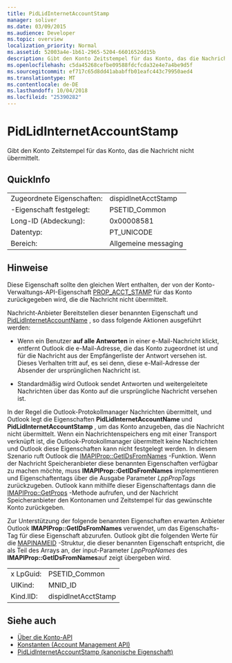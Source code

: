 ```yaml
---
title: PidLidInternetAccountStamp
manager: soliver
ms.date: 03/09/2015
ms.audience: Developer
ms.topic: overview
localization_priority: Normal
ms.assetid: 52003a4e-1b61-2965-5204-6601652dd15b
description: Gibt den Konto Zeitstempel für das Konto, das die Nachricht nicht übermittelt.
ms.openlocfilehash: c5da45268cefbe09588fdcfcda32e4e7a4be9d5f
ms.sourcegitcommit: ef717c65d8dd41ababffb01eafc443c79950aed4
ms.translationtype: MT
ms.contentlocale: de-DE
ms.lasthandoff: 10/04/2018
ms.locfileid: "25390282"
---
```

# <a name="pidlidinternetaccountstamp"></a>PidLidInternetAccountStamp

Gibt den Konto Zeitstempel für das Konto, das die Nachricht nicht übermittelt.
  
## <a name="quick-info"></a>QuickInfo

|||
|:-----|:-----|
|Zugeordnete Eigenschaften:  <br/> |dispidInetAcctStamp  <br/> |
|-Eigenschaft festgelegt:  <br/> |PSETID_Common  <br/> |
|Long-ID (Abdeckung):  <br/> |0x00008581  <br/> |
|Datentyp:  <br/> |PT_UNICODE  <br/> |
|Bereich:  <br/> |Allgemeine messaging  <br/> |
   
## <a name="remarks"></a>Hinweise

Diese Eigenschaft sollte den gleichen Wert enthalten, der von der Konto-Verwaltungs-API-Eigenschaft [PROP_ACCT_STAMP](prop_acct_stamp.md) für das Konto zurückgegeben wird, die die Nachricht nicht übermittelt. 
  
Nachricht-Anbieter Bereitstellen dieser benannten Eigenschaft und [PidLidInternetAccountName](pidlidinternetaccountname.md) , so dass folgende Aktionen ausgeführt werden: 
  
- Wenn ein Benutzer **auf alle Antworten** in einer e-Mail-Nachricht klickt, entfernt Outlook die e-Mail-Adresse, die das Konto zugeordnet ist und für die Nachricht aus der Empfängerliste der Antwort versehen ist. Dieses Verhalten tritt auf, es sei denn, diese e-Mail-Adresse der Absender der ursprünglichen Nachricht ist. 
    
- Standardmäßig wird Outlook sendet Antworten und weitergeleitete Nachrichten über das Konto auf die ursprüngliche Nachricht versehen ist.
    
In der Regel die Outlook-Protokollmanager Nachrichten übermittelt, und Outlook legt die Eigenschaften **PidLidInternetAccountName** und **PidLidInternetAccountStamp** , um das Konto anzugeben, das die Nachricht nicht übermittelt. Wenn ein Nachrichtenspeichers eng mit einer Transport verknüpft ist, die Outlook-Protokollmanager übermittelt keine Nachrichten und Outlook diese Eigenschaften kann nicht festgelegt werden. In diesem Szenario ruft Outlook die [IMAPIProp::GetIDsFromNames](https://msdn.microsoft.com/library/e3f501a4-a8ee-43d7-bd83-c94e7980c398%28Office.15%29.aspx) -Funktion. Wenn der Nachricht Speicheranbieter diese benannten Eigenschaften verfügbar zu machen möchte, muss **IMAPIProp::GetIDsFromNames** implementieren und Eigenschaftentags über die Ausgabe Parameter *LppPropTags* zurückzugeben. Outlook kann mithilfe dieser Eigenschaftentags dann die [IMAPIProp::GetProps](https://msdn.microsoft.com/library/1c7a9cd2-d765-4218-9aee-52df1a2aae6c%28Office.15%29.aspx) -Methode aufrufen, und der Nachricht Speicheranbieter den Kontonamen und Zeitstempel für das gewünschte Konto zurückgeben. 
  
Zur Unterstützung der folgende benannten Eigenschaften erwarten Anbieter Outlook **IMAPIProp::GetIDsFromNames** verwendet, um das Eigenschafts-Tag für diese Eigenschaft abzurufen. Outlook gibt die folgenden Werte für die [MAPINAMEID](https://msdn.microsoft.com/library/9a92e9cd-8282-4cf0-93af-4089b3763594%28Office.15%29.aspx) -Struktur, die dieser benannten Eigenschaft entspricht, die als Teil des Arrays an, der input-Parameter *LppPropNames* des **IMAPIProp::GetIDsFromNames**auf zeigt übergeben wird. 
  
|||
|:-----|:-----|
|x LpGuid:  <br/> |PSETID_Common  <br/> |
|UlKind:  <br/> |MNID_ID  <br/> |
|Kind.lID:  <br/> |dispidInetAcctStamp  <br/> |
   
## <a name="see-also"></a>Siehe auch

- [Über die Konto-API](about-the-account-management-api.md) 
- [Konstanten (Account Management API)](constants-account-management-api.md)
- [PidLidInternetAccountStamp (kanonische Eigenschaft)](https://msdn.microsoft.com/library/819179fe-e58e-415c-abc7-1949036745ee%28Office.15%29.aspx)

